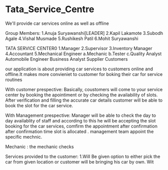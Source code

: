 # Tata_Service_Centre
We'll provide car services online as well as offline


Group Members:
1.Anuja Suryawanshi[LEADER]
2.Kapil Lakamote
3.Subodh Agale
4.Vishal Musmade
5.Rushikesh Patil
6.Mohit Suryawanshi

TATA SERVICE CENTER0
1.Manager
2.Supervisor
3.Inventory Manager
4.Accountant 
5.Mechanical Engineer
	a.Mechanic
	b.Tester
	c.Quality Analyst
Automobile Engineer
Business Analyst
Supplier
Customers

our application is about providing car services to customers online and offline.It makes more convieniet to 
customer for boking their car for service routines 







With customer prespective: 
Basically, coustomers will come to your service center by booking the apointiment or
by checking the availability of slots. After verification and filling the accurate car 
details customer will be able to book the slot for the car service.

With Management prespective:
Manager will be able to check the day to day availablity of staff and according to
this he will be accepting the slot booking for the car services, comfirm the appointment after confirmation 
after confirmation time slot is allocated . management team appoint the specific mechnic.

Mechanic :
the mechanic checks 










Services provided to the customer:
1.Will Be given option to either pick the car from given location or customer will
be bringing his car by own. 
Wit

